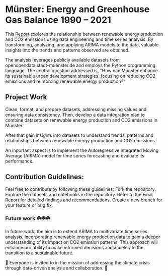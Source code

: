#  Münster: Energy and Greenhouse Gas Balance 1990 – 2021


This [Report](https://github.com/AsmaFarag95/made-template/blob/main/project/report.ipynb) explores the relationship between renewable energy production and CO2 emissions using data engineering and time series analysis. By transforming, analyzing, and applying ARIMA models to the data, valuable insights into the trends and patterns observed are obtained.


The analysis leverages publicly available datasets from openopendata.stadt-muenster.de and employs the Python programming language. The central question addressed is, "How can Münster enhance its sustainable urban development strategies, focusing on reducing CO2 emissions and reinforcing renewable energy production?"


## Project Work

Clean, format, and prepare datasets, addressing missing values and ensuring data consistency.
Then, develop a data integration plan to combine datasets on renewable energy production and CO2 emissions in Münster.
 
After that gain insights into datasets to understand trends, patterns and relationships between renewable energy production and CO2 emissions. 
 

An inportant aspect is to implement the Autoregressive Integrated Moving Average (ARIMA) model for time series forecasting and evaluate its performance.
 
## Contribution Guidelines:

Feel free to contribute by following these guidelines:
Fork the repository.
Explore the datasets and notebooks in the repository.
Refer to the Final Report for detailed findings and recommendations.
Create a new branch for your feature or bug fix.


### Future work ☘️☘️☘️


In future work, the aim is to extend ARIMA to multivariate time series analysis, incorporating renewable energy production data to gain a deeper understanding of its impact on CO2 emission patterns. This approach will enhance our ability to make informed decisions and accelerate the transition to a sustainable future.

🌟  Everyone is invited to in the  mission of addressing the climate crisis through data-driven analysis and collaboration. 🌟 
 
